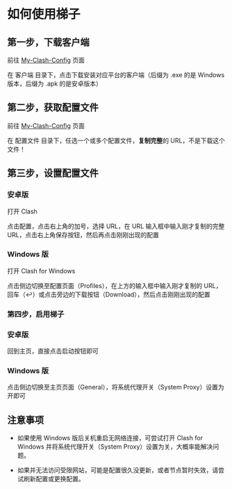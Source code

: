 # 如何使用梯子

## 第一步，下载客户端

前往 [My-Clash-Config](/mcc.md#%E5%AE%A2%E6%88%B7%E7%AB%AF) 页面

在 客户端 目录下，点击下载安装对应平台的客户端（后缀为 .exe 的是 Windows 版本，后缀为 .apk 的是安卓版本）

## 第二步，获取配置文件

前往 [My-Clash-Config](/mcc.md#%E5%AE%A2%E6%88%B7%E7%AB%AF) 页面

在 配置文件 目录下，任选一个或多个配置文件，**复制完整**的 URL，不是下载这个文件！

## 第三步，设置配置文件

### 安卓版

打开 Clash

点击配置，点击右上角的加号，选择 URL，在 URL 输入框中输入刚才复制的完整 URL，点击右上角保存按钮，然后再点击刚刚出现的配置

### Windows 版

打开 Clash for Windows

点击侧边切换至配置页面（Profiles），在上方的输入框中输入刚才复制的 URL，回车（↩︎）或点击旁边的下载按钮（Download），然后点击刚刚出现的配置

### 第四步，启用梯子

### 安卓版

回到主页，直接点击启动按钮即可

### Windows 版

点击侧边切换至主页页面（General），将系统代理开关（System Proxy）设置为开即可

## 注意事项

- 如果使用 Windows 版后关机重启无网络连接，可尝试打开 Clash for Windows 并将系统代理开关（System Proxy）设置为关，大概率能解决问题。

- 如果并无法访问受限网站，可能是配置很久没更新，或者节点暂时失效，请尝试刷新配置或更换配置。
